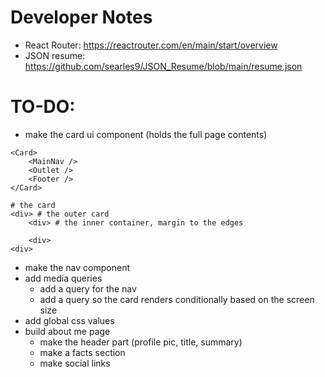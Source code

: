 # Developer Notes

* React Router: https://reactrouter.com/en/main/start/overview
* JSON resume: https://github.com/searles9/JSON_Resume/blob/main/resume.json


# TO-DO:
* make the card ui component (holds the full page contents)
```
<Card>
    <MainNav />
    <Outlet />
    <Footer />
</Card>
```
```
# the card
<div> # the outer card
    <div> # the inner container, margin to the edges

    <div>
<div>

```

* make the nav component
* add media queries
    * add a query for the nav
    * add a query so the card renders conditionally based on the screen size
* add global css values
* build about me page
    * make the header part (profile pic, title, summary)
    * make a facts section
    * make social links